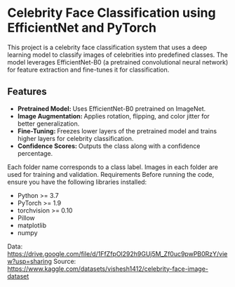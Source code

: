 # Celebrity Face Classification using EfficientNet and PyTorch

This project is a celebrity face classification system that uses a deep learning model to classify images of celebrities into predefined classes. The model leverages EfficientNet-B0 (a pretrained convolutional neural network) for feature extraction and fine-tunes it for classification.

## Features
- <b> Pretrained Model: </b> Uses EfficientNet-B0 pretrained on ImageNet.
- <b> Image Augmentation: </b> Applies rotation, flipping, and color jitter for better generalization.
- <b> Fine-Tuning: </b> Freezes lower layers of the pretrained model and trains higher layers for celebrity classification.
- <b> Confidence Scores: </b> Outputs the class along with a confidence percentage.

Each folder name corresponds to a class label.
Images in each folder are used for training and validation.
Requirements
Before running the code, ensure you have the following libraries installed:

- Python >= 3.7
- PyTorch >= 1.9
- torchvision >= 0.10
- Pillow
- matplotlib
- numpy

Data: https://drive.google.com/file/d/1FfZfpOl292h9GUj5M_Zf0uc9pwPB0RzY/view?usp=sharing
Source: https://www.kaggle.com/datasets/vishesh1412/celebrity-face-image-dataset
